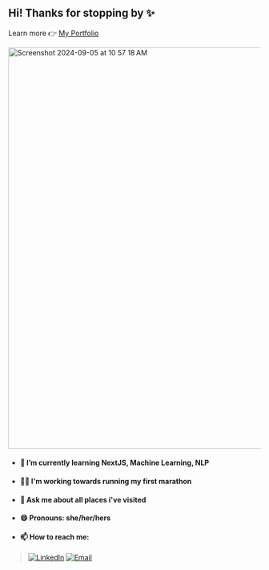  ## Hi! Thanks for stopping by ✨
Learn more 👉 [My Portfolio](https://rxp392.github.io)

<img width="800" alt="Screenshot 2024-09-05 at 10 57 18 AM" src="https://github.com/user-attachments/assets/97c6215a-439c-4d11-a37d-ce955145412f">

- #### 🌱 I’m currently learning NextJS, Machine Learning, NLP
- #### 🧘‍♀️ I'm working towards running my first marathon
- #### 💬 Ask me about all places i've visited
- #### 😄 Pronouns: she/her/hers
- ####  📫 How to reach me:

>[![LinkedIn](https://img.shields.io/badge/LinkedIn-blue?style=flat&logo=linkedin&logoColor=white)](https://www.linkedin.com/in/rupika-pendyala/)
>[![Email](https://img.shields.io/badge/Email-D14836?style=flat&logo=gmail&logoColor=white)](mailto:rupikamericapplication@gmail.com)

